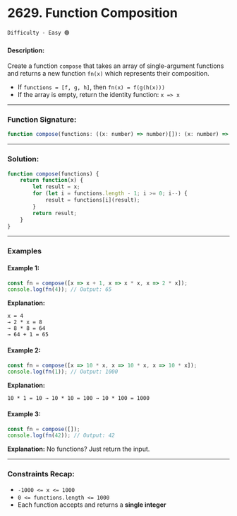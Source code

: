 # 2629. Function Composition

`Difficulty - Easy 🟢`

#### **Description:**

Create a function `compose` that takes an array of single-argument functions and returns a new function `fn(x)` which represents their composition.

* If `functions = [f, g, h]`, then `fn(x) = f(g(h(x)))`
* If the array is empty, return the identity function: `x => x`

---

### Function Signature:

```javascript
function compose(functions: ((x: number) => number)[]): (x: number) => number
```

---

### Solution:

```javascript
function compose(functions) {
    return function(x) {
        let result = x;
        for (let i = functions.length - 1; i >= 0; i--) {
            result = functions[i](result);
        }
        return result;
    }
}
```

---

### Examples

#### Example 1:

```javascript
const fn = compose([x => x + 1, x => x * x, x => 2 * x]);
console.log(fn(4)); // Output: 65
```

**Explanation:**

```
x = 4
→ 2 * x = 8
→ 8 * 8 = 64
→ 64 + 1 = 65
```

#### Example 2:

```javascript
const fn = compose([x => 10 * x, x => 10 * x, x => 10 * x]);
console.log(fn(1)); // Output: 1000
```

**Explanation:**

```
10 * 1 = 10 → 10 * 10 = 100 → 10 * 100 = 1000
```

#### Example 3:

```javascript
const fn = compose([]);
console.log(fn(42)); // Output: 42
```

**Explanation:**
No functions? Just return the input.

---

### Constraints Recap:

* `-1000 <= x <= 1000`
* `0 <= functions.length <= 1000`
* Each function accepts and returns a **single integer**

